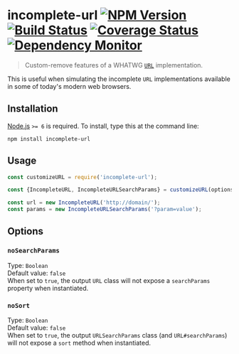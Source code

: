 # incomplete-url [![NPM Version][npm-image]][npm-url] [![Build Status][travis-image]][travis-url] [![Coverage Status][coveralls-image]][coveralls-url] [![Dependency Monitor][greenkeeper-image]][greenkeeper-url]

> Custom-remove features of a WHATWG [`URL`](https://developer.mozilla.org/en/docs/Web/API/URL) implementation.


This is useful when simulating the incomplete `URL` implementations available in some of today's modern web browsers.


## Installation

[Node.js](http://nodejs.org/) `>= 6` is required. To install, type this at the command line:
```shell
npm install incomplete-url
```


## Usage

```js
const customizeURL = require('incomplete-url');

const {IncompleteURL, IncompleteURLSearchParams} = customizeURL(options);

const url = new IncompleteURL('http://domain/');
const params = new IncompleteURLSearchParams('?param=value');
```


## Options

### `noSearchParams`
Type: `Boolean`  
Default value: `false`  
When set to `true`, the output `URL` class will not expose a `searchParams` property when instantiated.

### `noSort`
Type: `Boolean`  
Default value: `false`  
When set to `true`, the output `URLSearchParams` class (and `URL#searchParams`) will not expose a `sort` method when instantiated.


[npm-image]: https://img.shields.io/npm/v/incomplete-url.svg
[npm-url]: https://npmjs.com/package/incomplete-url
[travis-image]: https://img.shields.io/travis/stevenvachon/incomplete-url.svg
[travis-url]: https://travis-ci.org/stevenvachon/incomplete-url
[coveralls-image]: https://img.shields.io/coveralls/stevenvachon/incomplete-url.svg
[coveralls-url]: https://coveralls.io/github/stevenvachon/incomplete-url
[greenkeeper-image]: https://badges.greenkeeper.io/stevenvachon/incomplete-url.svg
[greenkeeper-url]: https://greenkeeper.io/
